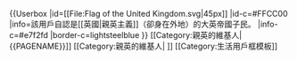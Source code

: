 {{Userbox
  |id=[[File:Flag of the United Kingdom.svg|45px]]
  |id-c=#FFCC00
  |info=該用戶自認是[[英國|親英主義]]（卻身在外地）的大英帝國子民。
  |info-c=#e7f2fd 
  |border-c=lightsteelblue
}}
<includeonly>[[Category:親英的維基人|{{PAGENAME}}]]</includeonly><noinclude>
[[Category:親英的維基人| ]]
[[Category:生活用戶框模板]]
</noinclude>